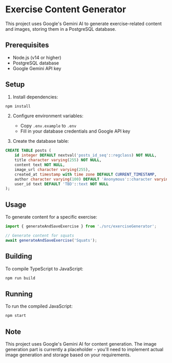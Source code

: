 # Exercise Content Generator

This project uses Google's Gemini AI to generate exercise-related content and images, storing them in a PostgreSQL database.

## Prerequisites

- Node.js (v14 or higher)
- PostgreSQL database
- Google Gemini API key

## Setup

1. Install dependencies:
```bash
npm install
```

2. Configure environment variables:
   - Copy `.env.example` to `.env`
   - Fill in your database credentials and Google API key

3. Create the database table:
```sql
CREATE TABLE posts (
    id integer DEFAULT nextval('posts_id_seq'::regclass) NOT NULL,
    title character varying(255) NOT NULL,
    content text NOT NULL,
    image_url character varying(255),
    created_at timestamp with time zone DEFAULT CURRENT_TIMESTAMP,
    author character varying(100) DEFAULT 'Anonymous'::character varying,
    user_id text DEFAULT 'TBD'::text NOT NULL
);
```

## Usage

To generate content for a specific exercise:

```typescript
import { generateAndSaveExercise } from './src/exerciseGenerator';

// Generate content for squats
await generateAndSaveExercise('Squats');
```

## Building

To compile TypeScript to JavaScript:

```bash
npm run build
```

## Running

To run the compiled JavaScript:

```bash
npm start
```

## Note

This project uses Google's Gemini AI for content generation. The image generation part is currently a placeholder - you'll need to implement actual image generation and storage based on your requirements. 
